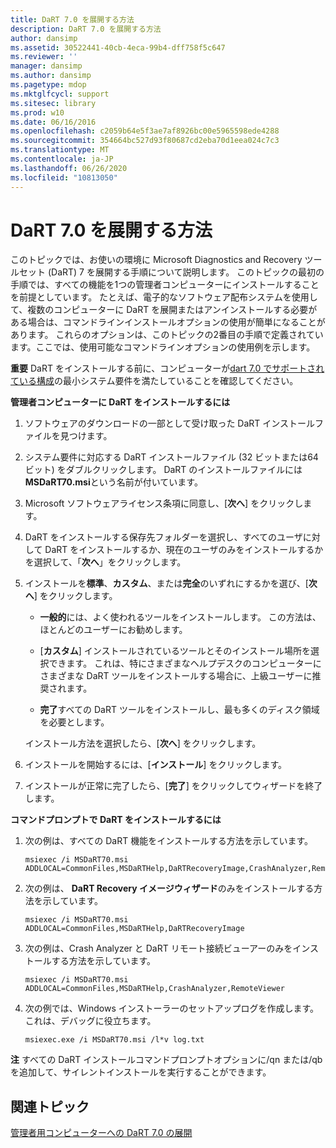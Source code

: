 ```yaml
---
title: DaRT 7.0 を展開する方法
description: DaRT 7.0 を展開する方法
author: dansimp
ms.assetid: 30522441-40cb-4eca-99b4-dff758f5c647
ms.reviewer: ''
manager: dansimp
ms.author: dansimp
ms.pagetype: mdop
ms.mktglfcycl: support
ms.sitesec: library
ms.prod: w10
ms.date: 06/16/2016
ms.openlocfilehash: c2059b64e5f3ae7af8926bc00e5965598ede4288
ms.sourcegitcommit: 354664bc527d93f80687cd2eba70d1eea024c7c3
ms.translationtype: MT
ms.contentlocale: ja-JP
ms.lasthandoff: 06/26/2020
ms.locfileid: "10813050"
---
```

# DaRT 7.0 を展開する方法


このトピックでは、お使いの環境に Microsoft Diagnostics and Recovery ツールセット (DaRT) 7 を展開する手順について説明します。 このトピックの最初の手順では、すべての機能を1つの管理者コンピューターにインストールすることを前提としています。 たとえば、電子的なソフトウェア配布システムを使用して、複数のコンピューターに DaRT を展開またはアンインストールする必要がある場合は、コマンドラインインストールオプションの使用が簡単になることがあります。 これらのオプションは、このトピックの2番目の手順で定義されています。ここでは、使用可能なコマンドラインオプションの使用例を示します。

**重要** DaRT をインストールする前に、コンピューターが[dart 7.0 でサポートされている構成](dart-70-supported-configurations-dart-7.md)の最小システム要件を満たしていることを確認してください。

 

**管理者コンピューターに DaRT をインストールするには**

1.  ソフトウェアのダウンロードの一部として受け取った DaRT インストールファイルを見つけます。

2.  システム要件に対応する DaRT インストールファイル (32 ビットまたは64ビット) をダブルクリックします。 DaRT のインストールファイルには**MSDaRT70.msi**という名前が付いています。

3.  Microsoft ソフトウェアライセンス条項に同意し、[**次へ**] をクリックします。

4.  DaRT をインストールする保存先フォルダーを選択し、すべてのユーザに対して DaRT をインストールするか、現在のユーザのみをインストールするかを選択して、「**次へ**」をクリックします。

5.  インストールを**標準**、**カスタム**、または**完全**のいずれにするかを選び、[**次へ**] をクリックします。

    -   **一般的**には、よく使われるツールをインストールします。 この方法は、ほとんどのユーザーにお勧めします。

    -   [**カスタム**] インストールされているツールとそのインストール場所を選択できます。 これは、特にさまざまなヘルプデスクのコンピューターにさまざまな DaRT ツールをインストールする場合に、上級ユーザーに推奨されます。

    -   **完了**すべての DaRT ツールをインストールし、最も多くのディスク領域を必要とします。

    インストール方法を選択したら、[**次へ**] をクリックします。

6.  インストールを開始するには、[**インストール**] をクリックします。

7.  インストールが正常に完了したら、[**完了**] をクリックしてウィザードを終了します。

**コマンドプロンプトで DaRT をインストールするには**

1.  次の例は、すべての DaRT 機能をインストールする方法を示しています。

    ``` syntax
    msiexec /i MSDaRT70.msi ADDLOCAL=CommonFiles,MSDaRTHelp,DaRTRecoveryImage,CrashAnalyzer,RemoteViewer 
    ```

2.  次の例は、 **DaRT Recovery イメージウィザード**のみをインストールする方法を示しています。

    ``` syntax
    msiexec /i MSDaRT70.msi ADDLOCAL=CommonFiles,MSDaRTHelp,DaRTRecoveryImage
    ```

3.  次の例は、Crash Analyzer と DaRT リモート接続ビューアーのみをインストールする方法を示しています。

    ``` syntax
    msiexec /i MSDaRT70.msi ADDLOCAL=CommonFiles,MSDaRTHelp,CrashAnalyzer,RemoteViewer 
    ```

4.  次の例では、Windows インストーラーのセットアップログを作成します。 これは、デバッグに役立ちます。

    ``` syntax
    msiexec.exe /i MSDaRT70.msi /l*v log.txt 
    ```

**注** すべての DaRT インストールコマンドプロンプトオプションに/qn または/qb を追加して、サイレントインストールを実行することができます。

 

## 関連トピック


[管理者用コンピューターへの DaRT 7.0 の展開](deploying-dart-70-to-administrator-computers-dart-7.md)

 

 





